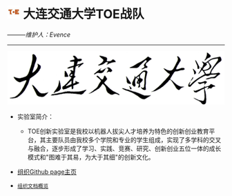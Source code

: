 # <img src="profile/img/logo.jpeg" width = "30" height = "30"> __大连交通大学TOE战队__

———_维护人：Evence_
___
<img src="profile/img/DJTU.jpeg"> 


* 实验室简介：
  * TOE创新实验室是我校以机器人拔尖人才培养为特色的创新创业教育平台，其主要队员由我校多个学院和专业的学生组成，实现了多学科的交叉与融合，逐步形成了学习、实践、竞赛、研究、创新创业五位一体的成长模式和"图难于其易，为大于其细"的创新文化。

* [组织Github page主页](https://djtu-rm-toe.github.io/#/)

* [`组织文档概览`](https://github.com/DJTU-RM-TOE/DJTU-RM-TOE/blob/main/README.md)

